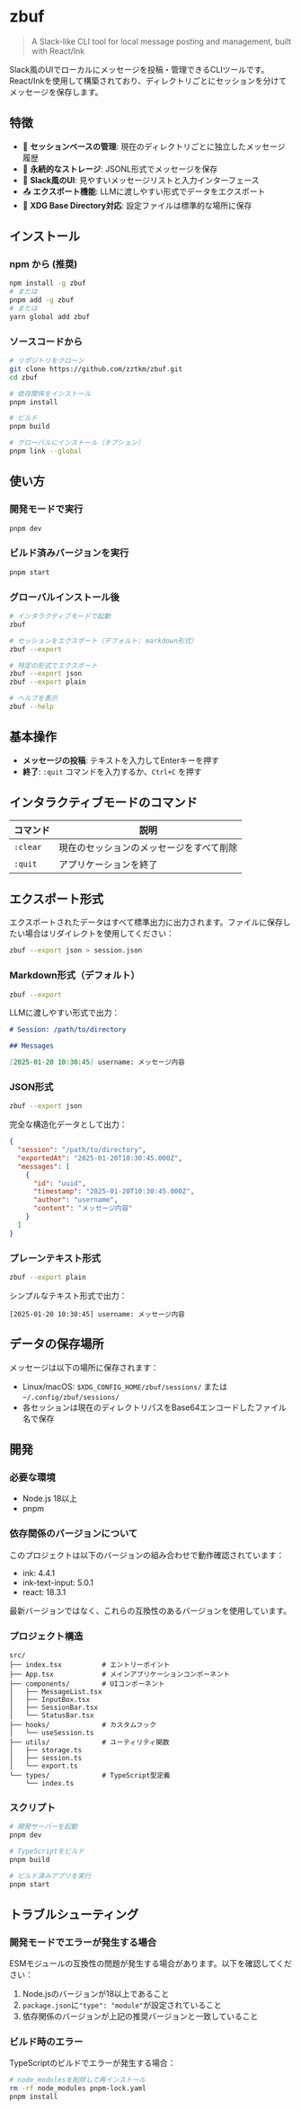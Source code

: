 # zbuf

> A Slack-like CLI tool for local message posting and management, built with React/Ink

Slack風のUIでローカルにメッセージを投稿・管理できるCLIツールです。React/Inkを使用して構築されており、ディレクトリごとにセッションを分けてメッセージを保存します。

## 特徴

- 📁 **セッションベースの管理**: 現在のディレクトリごとに独立したメッセージ履歴
- 💾 **永続的なストレージ**: JSONL形式でメッセージを保存
- 🎨 **Slack風のUI**: 見やすいメッセージリストと入力インターフェース
- 📤 **エクスポート機能**: LLMに渡しやすい形式でデータをエクスポート
- 🔧 **XDG Base Directory対応**: 設定ファイルは標準的な場所に保存

## インストール

### npm から (推奨)

```bash
npm install -g zbuf
# または
pnpm add -g zbuf
# または
yarn global add zbuf
```

### ソースコードから

```bash
# リポジトリをクローン
git clone https://github.com/zztkm/zbuf.git
cd zbuf

# 依存関係をインストール
pnpm install

# ビルド
pnpm build

# グローバルにインストール（オプション）
pnpm link --global
```

## 使い方

### 開発モードで実行

```bash
pnpm dev
```

### ビルド済みバージョンを実行

```bash
pnpm start
```

### グローバルインストール後

```bash
# インタラクティブモードで起動
zbuf

# セッションをエクスポート（デフォルト: markdown形式）
zbuf --export

# 特定の形式でエクスポート
zbuf --export json
zbuf --export plain

# ヘルプを表示
zbuf --help
```

## 基本操作

- **メッセージの投稿**: テキストを入力してEnterキーを押す
- **終了**: `:quit` コマンドを入力するか、`Ctrl+C` を押す

## インタラクティブモードのコマンド

| コマンド | 説明 |
|---------|------|
| `:clear` | 現在のセッションのメッセージをすべて削除 |
| `:quit` | アプリケーションを終了 |

## エクスポート形式

エクスポートされたデータはすべて標準出力に出力されます。ファイルに保存したい場合はリダイレクトを使用してください：
```bash
zbuf --export json > session.json
```

### Markdown形式（デフォルト）
```bash
zbuf --export
```

LLMに渡しやすい形式で出力：
```markdown
# Session: /path/to/directory

## Messages

[2025-01-20 10:30:45] username: メッセージ内容
```

### JSON形式
```bash
zbuf --export json
```

完全な構造化データとして出力：
```json
{
  "session": "/path/to/directory",
  "exportedAt": "2025-01-20T10:30:45.000Z",
  "messages": [
    {
      "id": "uuid",
      "timestamp": "2025-01-20T10:30:45.000Z",
      "author": "username",
      "content": "メッセージ内容"
    }
  ]
}
```

### プレーンテキスト形式
```bash
zbuf --export plain
```

シンプルなテキスト形式で出力：
```
[2025-01-20 10:30:45] username: メッセージ内容
```

## データの保存場所

メッセージは以下の場所に保存されます：
- Linux/macOS: `$XDG_CONFIG_HOME/zbuf/sessions/` または `~/.config/zbuf/sessions/`
- 各セッションは現在のディレクトリパスをBase64エンコードしたファイル名で保存

## 開発

### 必要な環境

- Node.js 18以上
- pnpm

### 依存関係のバージョンについて

このプロジェクトは以下のバージョンの組み合わせで動作確認されています：
- ink: 4.4.1
- ink-text-input: 5.0.1
- react: 18.3.1

最新バージョンではなく、これらの互換性のあるバージョンを使用しています。

### プロジェクト構造

```
src/
├── index.tsx          # エントリーポイント
├── App.tsx            # メインアプリケーションコンポーネント
├── components/        # UIコンポーネント
│   ├── MessageList.tsx
│   ├── InputBox.tsx
│   ├── SessionBar.tsx
│   └── StatusBar.tsx
├── hooks/             # カスタムフック
│   └── useSession.ts
├── utils/             # ユーティリティ関数
│   ├── storage.ts
│   ├── session.ts
│   └── export.ts
└── types/             # TypeScript型定義
    └── index.ts
```

### スクリプト

```bash
# 開発サーバーを起動
pnpm dev

# TypeScriptをビルド
pnpm build

# ビルド済みアプリを実行
pnpm start
```

## トラブルシューティング

### 開発モードでエラーが発生する場合

ESMモジュールの互換性の問題が発生する場合があります。以下を確認してください：

1. Node.jsのバージョンが18以上であること
2. `package.json`に`"type": "module"`が設定されていること
3. 依存関係のバージョンが上記の推奨バージョンと一致していること

### ビルド時のエラー

TypeScriptのビルドでエラーが発生する場合：
```bash
# node_modulesを削除して再インストール
rm -rf node_modules pnpm-lock.yaml
pnpm install
```
